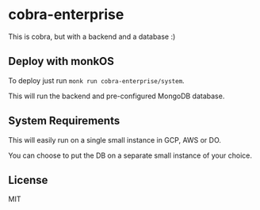 # cobra-enterprise

This is cobra, but with a backend and a database :)

## Deploy with monkOS

To deploy just run `monk run cobra-enterprise/system`.

This will run the backend and pre-configured MongoDB database. 

## System Requirements

This will easily run on a single small instance in GCP, AWS or DO.

You can choose to put the DB on a separate small instance of your choice.

## License 

MIT
